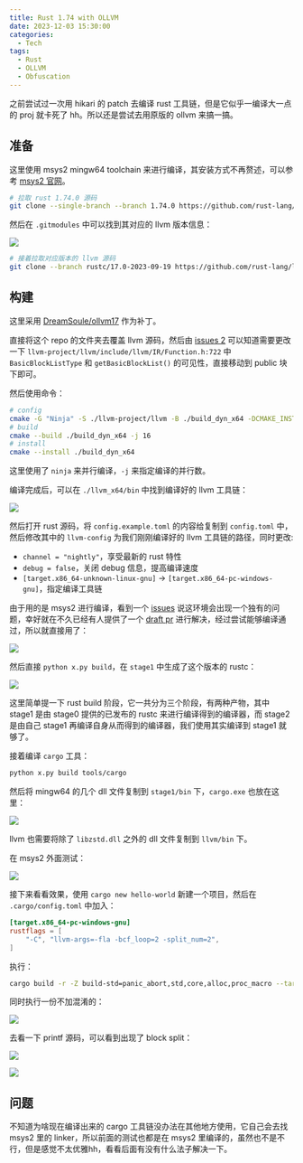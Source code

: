 ```yaml
---
title: Rust 1.74 with OLLVM
date: 2023-12-03 15:30:00
categories:
  - Tech
tags: 
  - Rust
  - OLLVM
  - Obfuscation
---
```


之前尝试过一次用 hikari 的 patch 去编译 rust 工具链，但是它似乎一编译大一点的 proj 就卡死了 hh。所以还是尝试去用原版的 ollvm 来搞一搞。

## 准备

这里使用 msys2 mingw64 toolchain 来进行编译，其安装方式不再赘述，可以参考 [msys2 官网](https://www.msys2.org/)。

```sh
# 拉取 rust 1.74.0 源码
git clone --single-branch --branch 1.74.0 https://github.com/rust-lang/rust
```

然后在 `.gitmodules` 中可以找到其对应的 llvm 版本信息：

![](https://cdn.silente.top/img/202312031555035.png)

```sh
# 接着拉取对应版本的 llvm 源码
git clone --branch rustc/17.0-2023-09-19 https://github.com/rust-lang/llvm-project.git
```

## 构建

这里采用 [DreamSoule/ollvm17](https://github.com/DreamSoule/ollvm17) 作为补丁。

直接将这个 repo 的文件夹去覆盖 llvm 源码，然后由 [issues 2](https://github.com/DreamSoule/ollvm17/issues/2) 可以知道需要更改一下 `llvm-project/llvm/include/llvm/IR/Function.h:722` 中 `BasicBlockListType` 和 `getBasicBlockList()` 的可见性，直接移动到 public 块下即可。

然后使用命令：

```sh
# config
cmake -G "Ninja" -S ./llvm-project/llvm -B ./build_dyn_x64 -DCMAKE_INSTALL_PREFIX=./llvm_x64 -DCMAKE_CXX_STANDARD=17 -DCMAKE_BUILD_TYPE=Release -DLLVM_ENABLE_PROJECTS="clang;lld;" -DLLVM_TARGETS_TO_BUILD="X86" -DLLVM_INSTALL_UTILS=ON -DLLVM_INCLUDE_TESTS=OFF -DLLVM_BUILD_TESTS=OFF -DLLVM_INCLUDE_BENCHMARKS=OFF -DLLVM_BUILD_BENCHMARKS=OFF
# build
cmake --build ./build_dyn_x64 -j 16
# install
cmake --install ./build_dyn_x64
```

这里使用了 `ninja` 来并行编译，`-j` 来指定编译的并行数。

编译完成后，可以在 `./llvm_x64/bin` 中找到编译好的 llvm 工具链：

![](https://cdn.silente.top/img/202312031602253.png)

然后打开 rust 源码，将 `config.example.toml` 的内容给复制到 `config.toml` 中，然后修改其中的 `llvm-config` 为我们刚刚编译好的 llvm 工具链的路径，同时更改:

- `channel = "nightly"`，享受最新的 rust 特性
- `debug = false`，关闭 debug 信息，提高编译速度
- `[target.x86_64-unknown-linux-gnu]` -> `[target.x86_64-pc-windows-gnu]`，指定编译工具链


由于用的是 msys2 进行编译，看到一个 [issues](https://github.com/rust-lang/rust/issues/117567) 说这环境会出现一个独有的问题，幸好就在不久已经有人提供了一个 [draft pr](https://github.com/rust-lang/rust/pull/117833) 进行解决，经过尝试能够编译通过，所以就直接用了：

![](https://cdn.silente.top/img/202312031605829.png)



然后直接 `python x.py build`，在 `stage1` 中生成了这个版本的 rustc：

![](https://cdn.silente.top/img/202312031614190.png)

这里简单提一下 rust build 阶段，它一共分为三个阶段，有两种产物，其中 stage1 是由 stage0 提供的已发布的 rustc 来进行编译得到的编译器，而 stage2 是由自己 stage1 再编译自身从而得到的编译器，我们使用其实编译到 stage1 就够了。

接着编译 `cargo` 工具：

```sh
python x.py build tools/cargo
```


然后将 mingw64 的几个 dll 文件复制到 `stage1/bin` 下，`cargo.exe` 也放在这里：

![](https://cdn.silente.top/img/202312031641280.png)

llvm 也需要将除了 `libzstd.dll` 之外的 dll 文件复制到 `llvm/bin` 下。

在 msys2 外面测试：

![](https://cdn.silente.top/img/202312031643959.png)


接下来看看效果，使用 `cargo new hello-world` 新建一个项目，然后在 `.cargo/config.toml` 中加入：

```toml
[target.x86_64-pc-windows-gnu]
rustflags = [
    "-C", "llvm-args=-fla -bcf_loop=2 -split_num=2",
]
```

执行：

```sh
cargo build -r -Z build-std=panic_abort,std,core,alloc,proc_macro --target x86_64-pc-windows-gnu
```

同时执行一份不加混淆的：

![](https://cdn.silente.top/img/202312031716901.png)

去看一下 printf 源码，可以看到出现了 block split：

![](https://cdn.silente.top/img/202312031720320.png)

![](https://cdn.silente.top/img/202312031720600.png)

## 问题

不知道为啥现在编译出来的 cargo 工具链没办法在其他地方使用，它自己会去找 msys2 里的 linker，所以前面的测试也都是在 msys2 里编译的，虽然也不是不行，但是感觉不太优雅hh，看看后面有没有什么法子解决一下。

